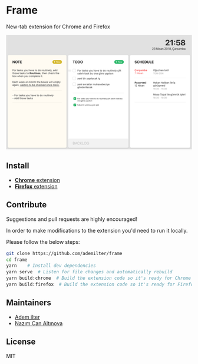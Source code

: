 # Frame

New-tab extension for Chrome and Firefox

<img src="screenshot.png" alt="screenshot" width="600px"/>

## Install

- [**Chrome** extension](https://chrome.google.com/webstore/detail/frame/pimalalkfhkmnlhoapdlhilkghboiimc)
- [**Firefox** extension](https://addons.mozilla.org/tr/firefox/addon/new-tab-frame/)

## Contribute

Suggestions and pull requests are highly encouraged!

In order to make modifications to the extension you'd need to run it locally.

Please follow the below steps:

```sh
git clone https://github.com/ademilter/frame
cd frame
yarn    # Install dev dependencies
yarn serve  # Listen for file changes and automatically rebuild
yarn build:chrome  # Build the extension code so it's ready for Chrome
yarn build:firefox  # Build the extension code so it's ready for Firefox
```

## Maintainers

- [Adem ilter](https://github.com/ademilter)
- [Nazım Can Altınova](https://github.com/canaltinova)

## License

MIT
